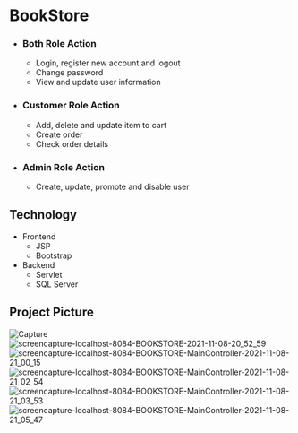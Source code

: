 # BookStore

- ### Both Role Action
     - Login, register new account and logout
     - Change password
     - View and update user information
- ### Customer Role Action
     - Add, delete and update item to cart
     - Create order
     - Check order details
- ### Admin Role Action
     - Create, update, promote and disable user

## Technology

- Frontend
     - JSP
     - Bootstrap
- Backend
     - Servlet
     - SQL Server
     
## Project Picture
![Capture](https://user-images.githubusercontent.com/75250575/140754584-63a524ba-7545-4457-8852-72df0d435c31.PNG)
![screencapture-localhost-8084-BOOKSTORE-2021-11-08-20_52_59](https://user-images.githubusercontent.com/75250575/140754700-63c08970-e7d9-47af-9b23-05d87fa3f87a.png)
![screencapture-localhost-8084-BOOKSTORE-MainController-2021-11-08-21_00_15](https://user-images.githubusercontent.com/75250575/140755181-8d16da59-3999-4d6d-927e-6393eba9bea4.png)
![screencapture-localhost-8084-BOOKSTORE-MainController-2021-11-08-21_02_54](https://user-images.githubusercontent.com/75250575/140755467-393961c7-d810-4648-8818-68e4bdc311d4.png)
![screencapture-localhost-8084-BOOKSTORE-MainController-2021-11-08-21_03_53](https://user-images.githubusercontent.com/75250575/140755625-57002bcc-f0a6-482f-af14-96bf7065b1ce.png)
![screencapture-localhost-8084-BOOKSTORE-MainController-2021-11-08-21_05_47](https://user-images.githubusercontent.com/75250575/140755886-8040a80b-5a59-4d59-9705-984c225d1a90.png)



